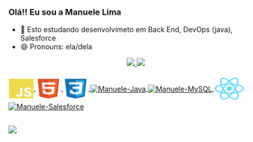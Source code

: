 ### Olá!! Eu sou a Manuele Lima

- 🌱 Esto estudando desenvolvimeto em Back End, DevOps (java), Salesforce
- 😄 Pronouns: ela/dela

<div align="center">
  <a href="https://github.com/ManueleLima">
  <img height="180em" src="https://github-readme-stats.vercel.app/api?username=ManueleLima&show_icons=true&theme=dracula&include_all_commits=true&count_private=true"/>
  <img height="180em" src="https://github-readme-stats.vercel.app/api/top-langs/?username=ManueleLima&layout=compact&langs_count=7&theme=dracula"/>
</div>
<div style="display: inline_block"><br>
  <img align="center" alt="Manuele-Js" height="40" width="50" src="https://raw.githubusercontent.com/devicons/devicon/master/icons/javascript/javascript-plain.svg">
  <img align="center" alt="Manuele-HTML" height="40" width="50" src="https://raw.githubusercontent.com/devicons/devicon/master/icons/html5/html5-original.svg">
  <img align="center" alt="Manuele-CSS" height="40" width="50" src="https://raw.githubusercontent.com/devicons/devicon/master/icons/css3/css3-original.svg">
  <img align="center" alt="Manuele-Java" height="50" width="60" src="https://cdn.jsdelivr.net/gh/devicons/devicon/icons/java/java-original.svg" >
  <img align="center" alt="Manuele-MySQL" height="50" width="60" 
src="https://cdn.jsdelivr.net/gh/devicons/devicon/icons/mysql/mysql-original-wordmark.svg">        
  <img align="center" alt="Manuele-React" height="50" width="60" src="https://raw.githubusercontent.com/devicons/devicon/master/icons/react/react-original.svg">
    <img align="center" alt="Manuele-Salesforce" height="50" width="60" 
src="https://cdn.jsdelivr.net/gh/devicons/devicon/icons/salesforce/salesforce-original.svg">
</div>

## 

<div> 

  <a href="https://www.linkedin.com/in/manuelelima/" target="_blank"><img src="https://img.shields.io/badge/-LinkedIn-%230077B5?style=for-the-badge&logo=linkedin&logoColor=white" target="_blank"></a> 
 
 
</div>
